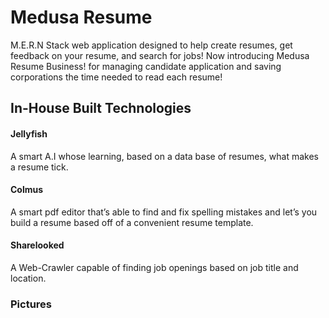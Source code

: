 # Medusa Resume

M.E.R.N Stack web application designed to help create resumes, get feedback on your resume, and search for jobs! Now introducing Medusa Resume Business! for managing candidate application and saving corporations the time needed to read each resume!

## In-House Built Technologies

#### Jellyfish
A smart A.I whose learning, based on a data base of resumes, what makes a resume tick.
#### Colmus
A smart pdf editor that’s able to find and fix spelling mistakes and let’s you build a resume based off of a convenient resume template. 
#### Sharelooked
A Web-Crawler capable of finding job openings based on job title and location.

### Pictures

